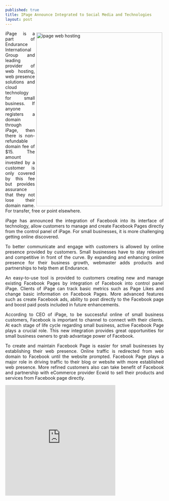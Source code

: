 ```yaml
---
published: true
title: IPage Announce Integrated to Social Media and Technologies 
layout: post
---
```

<a href="https://www.sitegeek.com/ipage" title="ipage web hosting"> <img src="https://ananovareviews.files.wordpress.com/2016/09/i-page-webhosting.png" alt="ipage web hosting" width="400" height="550" title="ipage web hosting" style="float:right; margin:5px;"></a>

<p style="text-align:justify">iPage is a part of Endurance International Group and leading provider of web hosting, web presence solutions and cloud technology for small business. If anyone registers a domain through iPage, then there is non-refundable domain fee of $15. The amount invested by a customer is only covered by this fee but provides assurance that they not lose their domain name. For transfer, free or point elsewhere.</p>

<p style="text-align:justify">iPage has announced the integration of Facebook into its interface of technology, allow customers to manage and create Facebook Pages directly from the control panel of iPage. For small businesses, it is more challenging getting online discovered. </p>

<p style="text-align:justify">To better communicate and engage with customers is allowed by online presence provided by customers. Small businesses have to stay relevant and competitive in front of the curve. By expanding and enhancing online presence for their business growth, webmaster adds products and partnerships to help them at Endurance.</p>

<p style="text-align:justify">An easy-to-use tool is provided to customers creating new and manage existing Facebook Pages by integration of Facebook into control panel iPage. Clients of iPage can track basic metrics such as Page Likes and change basic information on Facebook Pages. More advanced features such as create Facebook ads, ability to post directly to the Facebook page and boost paid posts included in future enhancements.</p>

<p style="text-align:justify">According to CEO of iPage, to be successful online of small business customers, Facebook is important to channel to connect with their clients. At each stage of life cycle regarding small business, active Facebook Page plays a crucial role. This new integration provides great opportunities for small business owners to grab advantage power of Facebook.</p>

<p style="text-align:justify">To create and maintain Facebook Page is easier for small businesses by establishing their web presence. Online traffic is redirected from web domain to Facebook until the website prompted. Facebook Page plays a major role in driving traffic to their blog or website with more established web presence. More refined customers also can take benefit of Facebook and partnership with eCommerce provider Ecwid to sell their products and services from Facebook page directly.</p>

<p style="text-align:justify"><iframe style="" src="https://cpwebhosting.com/share/best_web_hosting_or_shared_or_monthly_hosting.html" name="Framename" width="350px" height="350px" frameborder="0" scrolling="no"> </iframe></p>